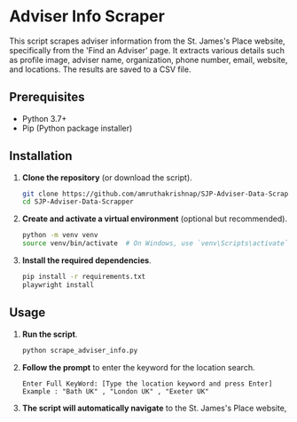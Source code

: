 # Adviser Info Scraper

This script scrapes adviser information from the St. James's Place website, specifically from the 'Find an Adviser' page. It extracts various details such as profile image, adviser name, organization, phone number, email, website, and locations. The results are saved to a CSV file.

## Prerequisites

- Python 3.7+
- Pip (Python package installer)

## Installation

1. **Clone the repository** (or download the script).

    ```bash
    git clone https://github.com/amruthakrishnap/SJP-Adviser-Data-Scrapper
    cd SJP-Adviser-Data-Scrapper
    ```

2. **Create and activate a virtual environment** (optional but recommended).

    ```bash
    python -m venv venv
    source venv/bin/activate  # On Windows, use `venv\Scripts\activate`
    ```

3. **Install the required dependencies**.

    ```bash
    pip install -r requirements.txt
    playwright install
    ```

## Usage

1. **Run the script**.

    ```bash
    python scrape_adviser_info.py
    ```

2. **Follow the prompt** to enter the keyword for the location search.

    ```plaintext
    Enter Full KeyWord: [Type the location keyword and press Enter]
    Example : "Bath UK" , "London UK" , "Exeter UK"
    ```

3. **The script will automatically navigate** to the St. James's Place website,
